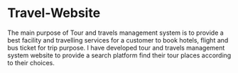 # Travel-Website
The main purpose of Tour and travels management system is to provide a best facility and travelling
services for a customer to book hotels, flight and bus ticket for trip purpose. I have developed tour
and travels management system website to provide a search platform find their tour places according to their
choices.
